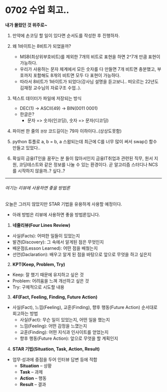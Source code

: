 # 0702 수업 회고..

**내가 몰랐던 것 위주로~**

1. 만약에 손코딩 할 일이 있다면 순서도를 작성한 후 진행하자.

2. 왜 1바이트는 8비트가 되었을까?
    - MSB(최상위부호비트)를 제외한 7개의 비트로 표현을 하면 2^7개 만큼 표현이 가능하다.
    - 우리가 사용하는 문자 체계에서 모든 숫자를 다 만들면 7개 비트면 충분했고, 부호까지 포함해도 8개의 비트면 모두 다 표현이 가능하다.
    - 따라서 8비트가 1바이트가 되었다(강사님 설명을 듣고보니.. 떠오르는 22년도 김재정 교수님의 자료구조 수업..).
3. 텍스트 데이터가 파일에 저장되는 방식
    - DEC(1) -> ASCII(49) -> BIN(0011 0001)
    - 한글은?
        - 문자 => 숫자(인코딩), 숫자 => 문자(디코딩)
4. 파이썬 한 줄의 `권장` 코드길이는 79자 이하이다..(상상도못함)
5. python 튜플로 a, b = b, a 스왑되는데 최근에 C를 너무 많이 써서 swap() 함수 만들고 있었다..
6. 확실히 금융IT인을 꿈꾸는 분 들이 많아서인지 금융IT취업과 관련된 직무, 원서 지원, 코딩테스트와 같은 정보를 나눌 수 있는 환경이다. 곧 알고리즘 스터디나 NCS를 시작하지 않을까..? 싶다..?

---
###### 여기는 리뷰에 사용하면 좋을 방법론
오늘은 그러지 않았지만 STAR 기법을 유용하게 사용할 예정이다.
- 아래 방법은 리뷰에 사용하면 좋을 방법론입니다.
1. **네줄리뷰(Four Lines Review)**
- 사실(Facts): 어떠한 일들이 있었는지
- 발견(Discovery): 그 속에서 알게된 점은 무엇인지
- 배운점(Lesson Learned): 어떤 점을 배웠는지
- 선언(Daclaration): 배우고 알게 된 점을 바탕으로 앞으로 무엇을 하고 싶은지

2. **KPT(Keep, Problem, Try)**
- Keep: 잘 했기 때문에 유지하고 싶은 것
- Problem: 어려움을 느껴 개선하고 싶은 것
- Try: 구체적으로 시도할 내용

3. **4F(Fact, Feeling, Finding, Future Action)**
- 사실(Fact), 느낌(Feeling), 교훈(Finding), 향후 행동(Future Action) 순서대로 회고하는 방법
    - 사실(Fact): 무슨 일이 있었는지, 어떤 일을 했는지
    - 느낌(Feeling): 어떤 감정을 느꼈는지
    - 교훈(Finding): 어떤 지식과 인사이트를 얻었는지
    - 향후 행동(Future Action): 앞으로 무엇을 할 계획인지

4. **STAR 기법(Situation, Task, Action, Result)**
- 업무·성과에 중점을 두어 인터뷰 답변 등에 적합
    - **Situation** – 상황
    - **Task** – 과제
    - **Action** – 행동
    - **Result** – 결과